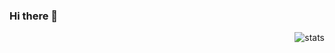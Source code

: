 ### Hi there 👋
<img align="right" src="https://github-readme-stats-adam.vercel.app/api?username=yangyuecho&show_icons=true&count_private=true" alt="stats">

<!--
**yangyuecho/yangyuecho** is a ✨ _special_ ✨ repository because its `README.md` (this file) appears on your GitHub profile.

Here are some ideas to get you started:

- 🔭 I’m currently working on ...
- 🌱 I’m currently learning ...
- 👯 I’m looking to collaborate on ...
- 🤔 I’m looking for help with ...
- 💬 Ask me about ...
- 📫 How to reach me: ...
- 😄 Pronouns: ...
- ⚡ Fun fact: ...
-->
